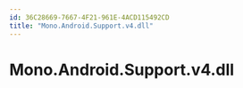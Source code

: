 ```yaml
---
id: 36C28669-7667-4F21-961E-4ACD115492CD
title: "Mono.Android.Support.v4.dll"
---
```


<a name="Mono.Android.Support.v4.dll" class="injected"></a>


# Mono.Android.Support.v4.dll
